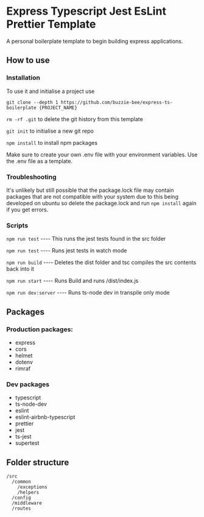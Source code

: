 # Express Typescript Jest EsLint Prettier Template

A personal boilerplate template to begin building express applications.

## How to use

### Installation

To use it and initialise a project use

`git clone --depth 1 https://github.com/buzzie-bee/express-ts-boilerplate {PROJECT_NAME}`

`rm -rf .git` to delete the git history from this template

`git init` to initialise a new git repo

`npm install` to install npm packages

Make sure to create your own .env file with your environment variables. Use the .env file as a template.

### Troubleshooting

It's unlikely but still possible that the package.lock file may contain packages that are not compatible with your system due to this being developed on ubuntu so delete the package.lock and run `npm install` again if you get errors.

### Scripts

`npm run test` ---- This runs the jest tests found in the src folder

`npm run test` ---- Runs jest tests in watch mode

`npm run build` ---- Deletes the dist folder and tsc compiles the src contents back into it

`npm run start` ---- Runs Build and runs /dist/index.js

`npm run dev:server` ---- Runs ts-node dev in transpile only mode

## Packages

### Production packages:

- express
- cors
- helmet
- dotenv
- rimraf

### Dev packages

- typescript
- ts-node-dev
- eslint
- eslint-airbnb-typescript
- prettier
- jest
- ts-jest
- supertest

## Folder structure

```
/src
  /common
    /exceptions
    /helpers
  /config
  /middleware
  /routes
```
